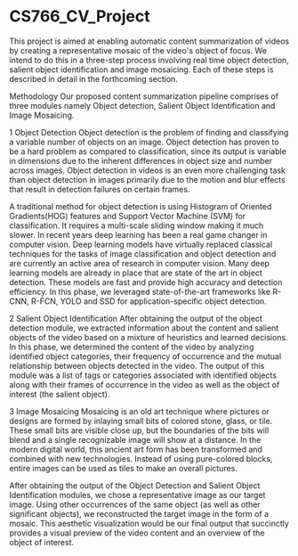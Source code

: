 # CS766_CV_Project
This project is aimed at enabling automatic content summarization of videos by creating a representative mosaic of the video's object of focus. We intend to do this in a three-step process involving real time object detection, salient object identification and image mosaicing. Each of these steps is described in detail in the forthcoming section.

Methodology
Our proposed content summarization pipeline comprises of three modules namely Object detection, Salient Object Identification and Image Mosaicing.

1 Object Detection
Object detection is the problem of finding and classifying a variable number of objects on an image. Object detection has proven to be a hard problem as compared to classification, since its output is variable in dimensions due to the inherent differences in object size and number across images. Object detection in videos is an even more challenging task than object detection in images primarily due to the motion and blur effects that result in detection failures on certain frames.

A traditional method for object detection is using Histogram of Oriented Gradients(HOG) features and Support Vector Machine (SVM) for classification. It requires a multi-scale sliding window making it much slower. In recent years deep learning has been a real game changer in computer vision. Deep learning models have virtually replaced classical techniques for the tasks of image classification and object detection and are currently an active area of research in computer vision. Many deep learning models are already in place that are state of the art in object detection. These models are fast and provide high accuracy and detection efficiency. In this phase, we leveraged state-of-the-art frameworks like R-CNN, R-FCN, YOLO and SSD for application-specific object detection.

2 Salient Object Identification
After obtaining the output of the object detection module, we extracted information about the content and salient objects of the video based on a mixture of heuristics and learned decisions. In this phase, we determined the content of the video by analyzing identified object categories, their frequency of occurrence and the mutual relationship between objects detected in the video. The output of this module was a list of tags or categories associated with identified objects along with their frames of occurrence in the video as well as the object of interest (the salient object).

3 Image Mosaicing
Mosaicing is an old art technique where pictures or designs are formed by inlaying small bits of colored stone, glass, or tile. These small bits are visible close up, but the boundaries of the bits will blend and a single recognizable image will show at a distance. In the modern digital world, this ancient art form has been transformed and combined with new technologies. Instead of using pure-colored blocks, entire images can be used as tiles to make an overall pictures.

After obtaining the output of the Object Detection and Salient Object Identification modules, we chose a representative image as our target image. Using other occurrences of the same object (as well as other significant objects), we reconstructed the target image in the form of a mosaic. This aesthetic visualization would be our final output that succinctly provides a visual preview of the video content and an overview of the object of interest.
